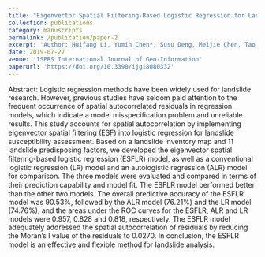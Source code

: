 ```yaml
---
title: "Eigenvector Spatial Filtering-Based Logistic Regression for Landslide Susceptibility Assessment"
collection: publications
category: manuscripts
permalink: /publication/paper-2
excerpt: 'Author: Huifang Li, Yumin Chen*, Susu Deng, Meijie Chen, Tao Fang, **Huangyuan Tan**'
date: 2019-07-27
venue: 'ISPRS International Journal of Geo-Information'
paperurl: 'https://doi.org/10.3390/ijgi8080332'
---
```

Abstract: Logistic regression methods have been widely used for landslide research. However, previous studies have seldom paid attention to the frequent occurrence of spatial autocorrelated residuals in regression models, which indicate a model misspeciﬁcation problem and unreliable results. This study accounts for spatial autocorrelation by implementing eigenvector spatial ﬁltering (ESF) into logistic regression for landslide susceptibility assessment. Based on a landslide inventory map and 11 landslide predisposing factors, we developed the eigenvector spatial ﬁltering-based logistic regression (ESFLR) model, as well as a conventional logistic regression (LR) model and an autologistic regression (ALR) model for comparison. The three models were evaluated and compared in terms of their prediction capability and model ﬁt. The ESFLR model performed better than the other two models. The overall predictive accuracy of the ESFLR model was 90.53%, followed by the ALR model (76.21%) and the LR model (74.76%), and the areas under the ROC curves for the ESFLR, ALR and LR models were 0.957, 0.828 and 0.818, respectively. The ESFLR model adequately addressed the spatial autocorrelation of residuals by reducing the Moran’s I value of the residuals to 0.0270. In conclusion, the ESFLR model is an eﬀective and ﬂexible method for landslide analysis.
